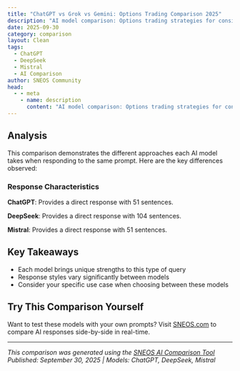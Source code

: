```yaml
---
title: "ChatGPT vs Grok vs Gemini: Options Trading Comparison 2025"
description: "AI model comparison: Options trading strategies for consistent income - avoid rookie mistakes..."
date: 2025-09-30
category: comparison
layout: Clean
tags:
  - ChatGPT
  - DeepSeek
  - Mistral
  - AI Comparison
author: SNEOS Community
head:
  - - meta
    - name: description
      content: "AI model comparison: Options trading strategies for consistent income - avoid rookie mistakes..."
---
```


<ChatComparison
  title="ChatGPT vs Grok vs Gemini: Options Trading Comparison 2025"
  prompt="Options trading strategies for consistent income - avoid rookie mistakes"
  :responses='{
    "ChatGPT": "Certainly! Trading options can be a powerful way to generate consistent income, but it requires discipline, education, and risk management to avoid common pitfalls. Below are some well-regarded options trading strategies designed for steady income, along with rookie mistakes to avoid:\n\n### Options Trading Strategies for Consistent Income\n\n1. **Covered Calls**\n   - **How it works:** Own shares of a stock and sell call options on those shares.\n   - **Income:** Collect premiums from selling call options.\n   - **Best for:** Generating extra income on stocks you hold; bullish to neutral outlook.\n   - **Risk:** Limited upside if stock price rises above the strike price (shares get called away).\n\n2. **Cash-Secured Puts**\n   - **How it works:** Sell put options on stocks you want to own, while holding enough cash to buy the stock if assigned.\n   - **Income:** Receive premiums from selling puts.\n   - **Best for:** Buying stocks at a discount and earning premium while waiting.\n   - **Risk:** Stock price drops sharply, and you buy at the strike price (which may be above market price).\n\n3. **Iron Condors**\n   - **How it works:** Sell an out-of-the-money call spread and an out-of-the-money put spread on the same underlying with the same expiration.\n   - **Income:** Collect premiums and profit if the stock stays within a certain range.\n   - **Best for:** Neutral market outlook, low volatility.\n   - **Risk:** Potential for losses if the stock moves sharply outside the spread range.\n\n4. **Credit Spreads**\n   - **How it works:** Sell an option and buy a further out-of-the-money option of the same type, creating a defined-risk spread.\n   - **Income:** Collect net premium as credit upfront.\n   - **Best for:** Directional or neutral markets with limited risk.\n   - **Risk:** Risk limited to the difference between strike prices minus premium received.\n\n5. **Iron Butterfly**\n   - **How it works:** Sell an at-the-money (ATM) straddle (sell one call and one put) and buy protective wings (out-of-the-money call and put).\n   - **Income:** Premium collected, benefits from low volatility and stock price staying near the ATM strike.\n   - **Best for:** High premium environments with anticipated low volatility.\n   - **Risk:** Losses if the underlying moves significantly outside wings.\n\n---\n\n### Rookie Mistakes to Avoid\n\n1. **Lack of Education**\n   - Don\u2019t trade options without understanding the basics: Greeks, expiration, exercise, assignment.\n\n2. **Ignoring Risk Management**\n   - Never risk more than a small percentage of your capital on a single trade.\n   - Use spreads to limit risk; avoid naked options unless fully understood.\n\n3. **Overleveraging**\n   - Options provide leverage; avoid using all your capital on high-risk trades.\n   - Excessive leverage can wipe out accounts quickly.\n\n4. **Trading Illiquid Options**\n   - Stick to options with good volume and tight bid-ask spreads to avoid slippage.\n\n5. **Not Having a Defined Plan**\n   - Have clear entry, exit, and adjustment rules.\n   - Avoid chasing losses or making impulsive trades.\n\n6. **Ignoring Taxes and Fees**\n   - Understand how options are taxed; frequent trading can lead to high tax bills.\n   - Account for commissions and fees as they can erode income.\n\n7. **Failing to Adjust**\n   - Markets change; be ready to roll or adjust positions instead of letting losses mount.\n\n---\n\n### Final Tips for Consistent Income\n\n- Start small, paper trade if possible.\n- Focus on strategies with defined risk.\n- Trade well-known, liquid stocks or ETFs.\n- Be patient and disciplined.\n- Keep learning and review each trade to improve.\n\nIf you want, I can provide examples or tailored strategies based on your experience and risk tolerance!",
    "DeepSeek": "Of course. This is an excellent goal, but it\u0027s crucial to approach it with the right mindset and risk management. The phrase \u0022consistent income\u0022 is better thought of as \u0022generating consistent cash flow with defined and managed risk.\u0022\n\nLet\u0027s break this down into the core philosophy, practical strategies, and the critical rookie mistakes to avoid.\n\n### The Core Philosophy: You Are an Insurance Seller\n\nThe most common and reliable way to generate consistent income with options is to be a **seller of options**, not a buyer.\n\n*   **Buying Options (Lottery Tickets):** You pay a premium for unlimited upside potential but a high probability of loss. Theta (time decay) is your enemy. This is speculative and not for consistent income.\n*   **Selling Options (Selling Insurance):** You collect a premium for taking on a defined risk. Theta is your friend. Your profit is the premium if the option expires worthless. This is the foundation of income generation.\n\nYour goal is to consistently collect these premiums while managing the risk that the \u0022insurance\u0022 policy you sold will be \u0022claimed.\u0022\n\n---\n\n### Practical Income-Generating Strategies\n\nHere are two primary strategies, starting from simpler to more advanced.\n\n#### 1. The Covered Call\n\nThis is the quintessential beginner income strategy.\n\n*   **What it is:** You own 100 shares of a stock and sell a call option against it.\n*   **How it works:** You collect the premium from selling the call. In return, you agree to sell your shares at the call\u0027s strike price if the stock price rises above it by expiration.\n*   **Ideal Scenario:** The stock price stays flat or rises slightly, but stays below the strike price. The call expires worthless, you keep the premium and still own the shares. You can then sell another call next month.\n*   **Risk:**\n    *   **Opportunity Cost:** The main risk is that the stock rallies far above your strike price. Your upside is capped, and you\u0027ll have to sell your shares at a lower price than the market.\n    *   **Stock Decline:** You still own the stock, so you participate fully in any downside loss. The premium you collected only provides a small cushion.\n\n**Who it\u0027s for:** Investors who already have a long-term stock portfolio and are willing to potentially sell their holdings at a predetermined price.\n\n#### 2. The Cash-Secured Put\n\nThis is the other side of the covered call and is equally foundational.\n\n*   **What it is:** You sell a put option on a stock you wouldn\u0027t mind owning, and you set aside enough cash in your brokerage account to buy the shares if assigned.\n*   **How it works:** You collect the premium for selling the put. In return, you agree to buy 100 shares of the stock at the put\u0027s strike price if the stock falls below it by expiration.\n*   **Ideal Scenario:** The stock price stays flat or rises. The put expires worthless, you keep the premium, and your cash is freed up to sell another put.\n*   **Risk:**\n    *   **Assignment Risk:** The stock price falls significantly below your strike price. You are obligated to buy 100 shares at the strike price, which is higher than the current market price. This is a paper loss immediately.\n    *   **Tying Up Capital:** You must have the cash on hand to secure the position.\n\n**Who it\u0027s for:** Traders who want to generate income *and* are happy to acquire stock at a lower, predetermined price. It\u0027s a great way to \u0022buy stocks at a discount.\u0022\n\n#### 3. The Credit Spread (The Next Step)\n\nThis is a defined-risk strategy that uses less capital than the strategies above.\n\n*   **Bull Put Spread:** You sell a put at a higher strike price and buy a put at a lower strike price. This defines your risk to the difference between the strikes, minus the credit received. You are moderately bullish.\n*   **Bear Call Spread:** You sell a call at a lower strike price and buy a call at a higher strike price. You are moderately bearish.\n\n**Who it\u0027s for:** Traders comfortable with more complexity who want to define their maximum risk upfront and use less capital.\n\n---\n\n### The Golden Rules: How to Avoid Rookie Mistakes\n\nThis is the most important section. Knowing a strategy is easy; executing it with discipline is hard.\n\n#### \uD83D\uDEAB Mistake #1: Chasing High Premiums on \u0022Lottery\u0022 Stocks\n*   **The Mistake:** Selling puts on meme stocks or ultra-high-volatility stocks because the premium is 10%.\n*   **The Reality:** The high premium reflects extreme risk. One bad move can wipe out a year\u0027s worth of income. **These are value traps.**\n*   **The Fix:** Trade on stocks you fundamentally understand and would be comfortable holding long-term (for puts) or already own (for calls). Focus on blue-chip, liquid, and financially sound companies.\n\n#### \uD83D\uDEAB Mistake #2: Ignoring Position Sizing\n*   **The Mistake:** Putting 50% of your account into one high-conviction trade.\n*   **The Reality:** No trade is a sure thing. A single, oversized losing trade can be catastrophic to your account and your ability to generate consistent income.\n*   **The Fix:** **Never risk more than 1-5% of your total trading capital on a single trade.** This is non-negotiable.\n\n#### \uD83D\uDEAB Mistake #3: Not Having an Exit Plan Before You Enter\n*   **The Mistake:** Watching a trade go against you and hoping it will come back.\n*   **The Reality:** Hope is not a strategy. Losses can snowball quickly.\n*   **The Fix:** Define your exit criteria *before* you place the trade.\n    *   **Profit Target:** \u0022I will close this trade when I\u0027ve captured 50% of the max potential profit.\u0022 (A very common and prudent rule).\n    *   **Max Loss:** \u0022I will close this trade if it reaches a loss of $X,\u0022 which should be your predefined, pre-calculated risk.\n\n#### \uD83D\uDEAB Mistake #4: Falling in Love with a Stock\n*   **The Mistake:** Refusing to take a loss or adjust a position because you\u0027re emotionally attached to the company.\n*   **The Reality:** The market doesn\u0027t care about your feelings. Your job is to manage risk, not be a cheerleader.\n*   **The Fix:** Be mechanical. Follow your trading plan. If your stop-loss or adjustment trigger is hit, you must act. **Trade the chart, not your heart.**\n\n#### \uD83D\uDEAB Mistake #5: Misunderstanding Assignment\n*   **The Mistake:** Panicking when you get assigned on a short put (now you own the stock) or a covered call (your shares are called away).\n*   **The Reality:** Assignment is a normal part of the process, not a \u0022loss.\u0022 It\u0027s simply the mechanism of the contract being executed.\n*   **The Fix:**\n    *   **Assigned on a Put?** You now own the stock at your target price. You can immediately start selling covered calls against it.\n    *   **Shares Called Away on a Covered Call?** You sold at your target price and kept the premium. You can now turn around and sell a cash-secured put to potentially buy the stock back at a lower price.\n\n#### \uD83D\uDEAB Mistake #6: Underestimating the Power of Theta (Time Decay)\n*   **The Mistake:** Selling weekly options for tiny premiums because \u0022it\u0027s safer.\u0022\n*   **The Reality:** While Theta decay is fastest in the last 30-45 days, weekly options give you very little time to be right and almost no room for error if the trade moves against you.\n*   **The Fix:** Start by selling options with **30-45 days until expiration**. This gives you a favorable balance of time decay and room to manage the trade.\n\n### A Sample Conservative Monthly Plan\n\n1.  **Capital:** $50,000\n2.  **Strategy:** Sell Cash-Secured Puts on 2-3 different, high-quality stocks (e.g., MSFT, AAPL, COST).\n3.  **Position Sizing:** Allocate ~$15,000 per trade (max 3% risk of total capital per trade).\n4.  **Selection:** Choose a strike price 5-10% below the current price with 30-45 days to expiration. Aim for a premium that gives you a 0.5% - 1% return on your secured cash for the month.\n5.  **Management:** Set a **Good-Til-Cancelled (GTC) order to buy back the put when 50% of the premium is earned.** If the stock drops and you get assigned, immediately switch to selling covered calls.\n\nThis approach is boring, disciplined, and focuses on process over excitement. That is the true path to **consistent** income generation with options.",
    "Mistral": "Options trading can be a powerful tool for generating consistent income, but it\u0027s essential to approach it with a well-thought-out strategy and a clear understanding of the risks involved. Here are some strategies and tips to help you avoid rookie mistakes:\n\n### Strategies for Consistent Income\n\n1. **Covered Calls**\n   - **Description**: Sell call options on stocks you already own.\n   - **Benefits**: Generate income from the premiums received.\n   - **Risks**: If the stock price rises above the strike price, your shares may be called away.\n   - **Tip**: Choose stocks you are comfortable holding long-term.\n\n2. **Cash-Secured Puts**\n   - **Description**: Sell put options and set aside enough cash to buy the underlying stock if the option is exercised.\n   - **Benefits**: Earn premiums while potentially buying the stock at a lower price.\n   - **Risks**: If the stock price falls, you may have to buy the stock at the strike price.\n   - **Tip**: Ensure you are comfortable owning the stock at the strike price.\n\n3. **Iron Condors**\n   - **Description**: Sell a put spread and a call spread with the same expiration date but different strike prices.\n   - **Benefits**: Limited risk and potential for consistent income.\n   - **Risks**: Limited profit potential and exposure to market volatility.\n   - **Tip**: Choose strike prices that are far enough apart to minimize risk.\n\n4. **Vertical Spreads**\n   - **Description**: Buy and sell options of the same type (calls or puts) with different strike prices but the same expiration date.\n   - **Benefits**: Limited risk and potential for consistent income.\n   - **Risks**: Limited profit potential.\n   - **Tip**: Use this strategy in moderately volatile markets.\n\n5. **Calendar Spreads**\n   - **Description**: Buy and sell options of the same type and strike price but with different expiration dates.\n   - **Benefits**: Profit from changes in implied volatility and time decay.\n   - **Risks**: Complex and requires a good understanding of volatility.\n   - **Tip**: Use this strategy in markets with expected volatility changes.\n\n### Tips to Avoid Rookie Mistakes\n\n1. **Educate Yourself**\n   - **Understand the Basics**: Make sure you fully understand the mechanics of options, including strike prices, expiration dates, and the Greeks (Delta, Gamma, Theta, Vega, Rho).\n   - **Read and Learn**: Utilize books, online courses, and trading simulators to practice before risking real money.\n\n2. **Start Small**\n   - **Paper Trading**: Use a paper trading account to test your strategies without risking real money.\n   - **Gradual Increase**: Start with small positions and gradually increase as you gain experience and confidence.\n\n3. **Diversify Your Portfolio**\n   - **Avoid Concentration**: Don\u2019t put all your capital into a single strategy or stock.\n   - **Spread Risk**: Diversify across different sectors and strategies to manage risk.\n\n4. **Risk Management**\n   - **Set Stop-Loss Orders**: Use stop-loss orders to limit potential losses.\n   - **Position Sizing**: Determine how much of your portfolio you are willing to risk on any single trade.\n\n5. **Stay Informed**\n   - **Market News**: Keep up with market news and economic indicators that can affect your trades.\n   - **Company Earnings**: Be aware of earnings reports and other company-specific news that can impact stock prices.\n\n6. **Avoid Emotional Trading**\n   - **Stick to Your Plan**: Have a trading plan and stick to it, avoiding impulsive decisions.\n   - **Manage Emotions**: Stay calm and rational, even when trades don\u2019t go as planned.\n\n7. **Use Tools and Resources**\n   - **Charting Tools**: Utilize charting tools and technical analysis to make informed decisions.\n   - **Brokerage Services**: Choose a brokerage with good tools, resources, and customer support.\n\n8. **Review and Adjust**\n   - **Regular Review**: Regularly review your trades and strategies to see what\u2019s working and what\u2019s not.\n   - **Adjust Strategies**: Be willing to adjust your strategies based on market conditions and your performance.\n\nBy following these strategies and tips, you can increase your chances of generating consistent income from options trading while minimizing rookie mistakes."
  }'
  published-date="11:14"
/>

## Analysis

This comparison demonstrates the different approaches each AI model takes when responding to the same prompt. Here are the key differences observed:

### Response Characteristics

**ChatGPT**: Provides a direct response with 51 sentences. 

**DeepSeek**: Provides a direct response with 104 sentences. 

**Mistral**: Provides a direct response with 51 sentences. 

## Key Takeaways

- Each model brings unique strengths to this type of query
- Response styles vary significantly between models
- Consider your specific use case when choosing between these models

## Try This Comparison Yourself

Want to test these models with your own prompts? Visit [SNEOS.com](https://sneos.com) to compare AI responses side-by-side in real-time.

---

*This comparison was generated using the [SNEOS AI Comparison Tool](https://sneos.com)*
*Published: September 30, 2025 | Models: ChatGPT, DeepSeek, Mistral*
